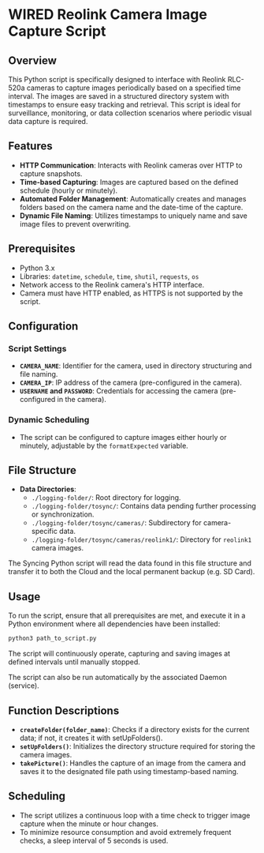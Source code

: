 # WIRED Reolink Camera Image Capture Script

## Overview

This Python script is specifically designed to interface with Reolink RLC-520a cameras to capture images periodically based on a specified time interval. The images are saved in a structured directory system with timestamps to ensure easy tracking and retrieval. This script is ideal for surveillance, monitoring, or data collection scenarios where periodic visual data capture is required.

## Features

- **HTTP Communication**: Interacts with Reolink cameras over HTTP to capture snapshots.
- **Time-based Capturing**: Images are captured based on the defined schedule (hourly or minutely).
- **Automated Folder Management**: Automatically creates and manages folders based on the camera name and the date-time of the capture.
- **Dynamic File Naming**: Utilizes timestamps to uniquely name and save image files to prevent overwriting.

## Prerequisites

- Python 3.x
- Libraries: `datetime`, `schedule`, `time`, `shutil`, `requests`, `os`
- Network access to the Reolink camera's HTTP interface.
- Camera must have HTTP enabled, as HTTPS is not supported by the script.

## Configuration

### Script Settings

- **`CAMERA_NAME`**: Identifier for the camera, used in directory structuring and file naming.
- **`CAMERA_IP`**: IP address of the camera (pre-configured in the camera).
- **`USERNAME` and `PASSWORD`**: Credentials for accessing the camera (pre-configured in the camera).

### Dynamic Scheduling

- The script can be configured to capture images either hourly or minutely, adjustable by the `formatExpected` variable.

## File Structure

- **Data Directories**:
  - `./logging-folder/`: Root directory for logging.
  - `./logging-folder/tosync/`: Contains data pending further processing or synchronization.
  - `./logging-folder/tosync/cameras/`: Subdirectory for camera-specific data.
  - `./logging-folder/tosync/cameras/reolink1/`: Directory for `reolink1` camera images.

The Syncing Python script will read the data found in this file structure and transfer it to both the Cloud and the local permanent backup (e.g. SD Card).

## Usage

To run the script, ensure that all prerequisites are met, and execute it in a Python environment where all dependencies have been installed:

```bash
python3 path_to_script.py
```

The script will continuously operate, capturing and saving images at defined intervals until manually stopped.

The script can also be run automatically by the associated Daemon (service).

## Function Descriptions

- **`createFolder(folder_name)`**: Checks if a directory exists for the current data; if not, it creates it with setUpFolders().
- **`setUpFolders()`**: Initializes the directory structure required for storing the camera images.
- **`takePicture()`**: Handles the capture of an image from the camera and saves it to the designated file path using timestamp-based naming.

## Scheduling

- The script utilizes a continuous loop with a time check to trigger image capture when the minute or hour changes.
- To minimize resource consumption and avoid extremely frequent checks, a sleep interval of 5 seconds is used.
